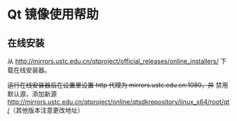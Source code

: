 ---
---

# Qt 镜像使用帮助

## 在线安装

从 <http://mirrors.ustc.edu.cn/qtproject/official_releases/online_installers/> 下载在线安装器。 

~~运行在线安装器后在设置里设置 http 代理为 mirrors.ustc.edu.cn:1080，并~~ 禁用默认源，添加新源 <http://mirrors.ustc.edu.cn/qtproject/online/qtsdkrepository/linux_x64/root/qt/>（其他版本注意更改地址） 
